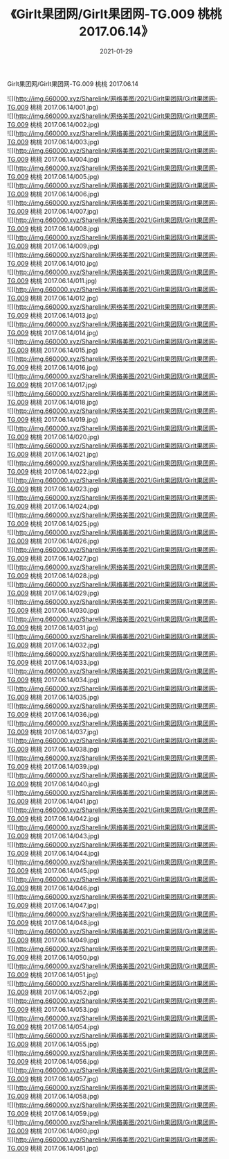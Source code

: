 ﻿---
layout: post
title:  《Girlt果团网/Girlt果团网-TG.009 桃桃 2017.06.14》
date:   2021-01-29
img: http://img.660000.xyz/Sharelink/网络美图/2021/Girlt果团网/Girlt果团网-TG.009 桃桃 2017.06.14/000.jpg
categories: [美女, 清纯, 唯美]
---

Girlt果团网/Girlt果团网-TG.009 桃桃 2017.06.14

 ![](http://img.660000.xyz/Sharelink/网络美图/2021/Girlt果团网/Girlt果团网-TG.009 桃桃 2017.06.14/001.jpg) <br>![](http://img.660000.xyz/Sharelink/网络美图/2021/Girlt果团网/Girlt果团网-TG.009 桃桃 2017.06.14/002.jpg) <br>![](http://img.660000.xyz/Sharelink/网络美图/2021/Girlt果团网/Girlt果团网-TG.009 桃桃 2017.06.14/003.jpg) <br>![](http://img.660000.xyz/Sharelink/网络美图/2021/Girlt果团网/Girlt果团网-TG.009 桃桃 2017.06.14/004.jpg) <br>![](http://img.660000.xyz/Sharelink/网络美图/2021/Girlt果团网/Girlt果团网-TG.009 桃桃 2017.06.14/005.jpg) <br>![](http://img.660000.xyz/Sharelink/网络美图/2021/Girlt果团网/Girlt果团网-TG.009 桃桃 2017.06.14/006.jpg) <br>![](http://img.660000.xyz/Sharelink/网络美图/2021/Girlt果团网/Girlt果团网-TG.009 桃桃 2017.06.14/007.jpg) <br>![](http://img.660000.xyz/Sharelink/网络美图/2021/Girlt果团网/Girlt果团网-TG.009 桃桃 2017.06.14/008.jpg) <br>![](http://img.660000.xyz/Sharelink/网络美图/2021/Girlt果团网/Girlt果团网-TG.009 桃桃 2017.06.14/009.jpg) <br>![](http://img.660000.xyz/Sharelink/网络美图/2021/Girlt果团网/Girlt果团网-TG.009 桃桃 2017.06.14/010.jpg) <br>![](http://img.660000.xyz/Sharelink/网络美图/2021/Girlt果团网/Girlt果团网-TG.009 桃桃 2017.06.14/011.jpg) <br>![](http://img.660000.xyz/Sharelink/网络美图/2021/Girlt果团网/Girlt果团网-TG.009 桃桃 2017.06.14/012.jpg) <br>![](http://img.660000.xyz/Sharelink/网络美图/2021/Girlt果团网/Girlt果团网-TG.009 桃桃 2017.06.14/013.jpg) <br>![](http://img.660000.xyz/Sharelink/网络美图/2021/Girlt果团网/Girlt果团网-TG.009 桃桃 2017.06.14/014.jpg) <br>![](http://img.660000.xyz/Sharelink/网络美图/2021/Girlt果团网/Girlt果团网-TG.009 桃桃 2017.06.14/015.jpg) <br>![](http://img.660000.xyz/Sharelink/网络美图/2021/Girlt果团网/Girlt果团网-TG.009 桃桃 2017.06.14/016.jpg) <br>![](http://img.660000.xyz/Sharelink/网络美图/2021/Girlt果团网/Girlt果团网-TG.009 桃桃 2017.06.14/017.jpg) <br>![](http://img.660000.xyz/Sharelink/网络美图/2021/Girlt果团网/Girlt果团网-TG.009 桃桃 2017.06.14/018.jpg) <br>![](http://img.660000.xyz/Sharelink/网络美图/2021/Girlt果团网/Girlt果团网-TG.009 桃桃 2017.06.14/019.jpg) <br>![](http://img.660000.xyz/Sharelink/网络美图/2021/Girlt果团网/Girlt果团网-TG.009 桃桃 2017.06.14/020.jpg) <br>![](http://img.660000.xyz/Sharelink/网络美图/2021/Girlt果团网/Girlt果团网-TG.009 桃桃 2017.06.14/021.jpg) <br>![](http://img.660000.xyz/Sharelink/网络美图/2021/Girlt果团网/Girlt果团网-TG.009 桃桃 2017.06.14/022.jpg) <br>![](http://img.660000.xyz/Sharelink/网络美图/2021/Girlt果团网/Girlt果团网-TG.009 桃桃 2017.06.14/023.jpg) <br>![](http://img.660000.xyz/Sharelink/网络美图/2021/Girlt果团网/Girlt果团网-TG.009 桃桃 2017.06.14/024.jpg) <br>![](http://img.660000.xyz/Sharelink/网络美图/2021/Girlt果团网/Girlt果团网-TG.009 桃桃 2017.06.14/025.jpg) <br>![](http://img.660000.xyz/Sharelink/网络美图/2021/Girlt果团网/Girlt果团网-TG.009 桃桃 2017.06.14/026.jpg) <br>![](http://img.660000.xyz/Sharelink/网络美图/2021/Girlt果团网/Girlt果团网-TG.009 桃桃 2017.06.14/027.jpg) <br>![](http://img.660000.xyz/Sharelink/网络美图/2021/Girlt果团网/Girlt果团网-TG.009 桃桃 2017.06.14/028.jpg) <br>![](http://img.660000.xyz/Sharelink/网络美图/2021/Girlt果团网/Girlt果团网-TG.009 桃桃 2017.06.14/029.jpg) <br>![](http://img.660000.xyz/Sharelink/网络美图/2021/Girlt果团网/Girlt果团网-TG.009 桃桃 2017.06.14/030.jpg) <br>![](http://img.660000.xyz/Sharelink/网络美图/2021/Girlt果团网/Girlt果团网-TG.009 桃桃 2017.06.14/031.jpg) <br>![](http://img.660000.xyz/Sharelink/网络美图/2021/Girlt果团网/Girlt果团网-TG.009 桃桃 2017.06.14/032.jpg) <br>![](http://img.660000.xyz/Sharelink/网络美图/2021/Girlt果团网/Girlt果团网-TG.009 桃桃 2017.06.14/033.jpg) <br>![](http://img.660000.xyz/Sharelink/网络美图/2021/Girlt果团网/Girlt果团网-TG.009 桃桃 2017.06.14/034.jpg) <br>![](http://img.660000.xyz/Sharelink/网络美图/2021/Girlt果团网/Girlt果团网-TG.009 桃桃 2017.06.14/035.jpg) <br>![](http://img.660000.xyz/Sharelink/网络美图/2021/Girlt果团网/Girlt果团网-TG.009 桃桃 2017.06.14/036.jpg) <br>![](http://img.660000.xyz/Sharelink/网络美图/2021/Girlt果团网/Girlt果团网-TG.009 桃桃 2017.06.14/037.jpg) <br>![](http://img.660000.xyz/Sharelink/网络美图/2021/Girlt果团网/Girlt果团网-TG.009 桃桃 2017.06.14/038.jpg) <br>![](http://img.660000.xyz/Sharelink/网络美图/2021/Girlt果团网/Girlt果团网-TG.009 桃桃 2017.06.14/039.jpg) <br>![](http://img.660000.xyz/Sharelink/网络美图/2021/Girlt果团网/Girlt果团网-TG.009 桃桃 2017.06.14/040.jpg) <br>![](http://img.660000.xyz/Sharelink/网络美图/2021/Girlt果团网/Girlt果团网-TG.009 桃桃 2017.06.14/041.jpg) <br>![](http://img.660000.xyz/Sharelink/网络美图/2021/Girlt果团网/Girlt果团网-TG.009 桃桃 2017.06.14/042.jpg) <br>![](http://img.660000.xyz/Sharelink/网络美图/2021/Girlt果团网/Girlt果团网-TG.009 桃桃 2017.06.14/043.jpg) <br>![](http://img.660000.xyz/Sharelink/网络美图/2021/Girlt果团网/Girlt果团网-TG.009 桃桃 2017.06.14/044.jpg) <br>![](http://img.660000.xyz/Sharelink/网络美图/2021/Girlt果团网/Girlt果团网-TG.009 桃桃 2017.06.14/045.jpg) <br>![](http://img.660000.xyz/Sharelink/网络美图/2021/Girlt果团网/Girlt果团网-TG.009 桃桃 2017.06.14/046.jpg) <br>![](http://img.660000.xyz/Sharelink/网络美图/2021/Girlt果团网/Girlt果团网-TG.009 桃桃 2017.06.14/047.jpg) <br>![](http://img.660000.xyz/Sharelink/网络美图/2021/Girlt果团网/Girlt果团网-TG.009 桃桃 2017.06.14/048.jpg) <br>![](http://img.660000.xyz/Sharelink/网络美图/2021/Girlt果团网/Girlt果团网-TG.009 桃桃 2017.06.14/049.jpg) <br>![](http://img.660000.xyz/Sharelink/网络美图/2021/Girlt果团网/Girlt果团网-TG.009 桃桃 2017.06.14/050.jpg) <br>![](http://img.660000.xyz/Sharelink/网络美图/2021/Girlt果团网/Girlt果团网-TG.009 桃桃 2017.06.14/051.jpg) <br>![](http://img.660000.xyz/Sharelink/网络美图/2021/Girlt果团网/Girlt果团网-TG.009 桃桃 2017.06.14/052.jpg) <br>![](http://img.660000.xyz/Sharelink/网络美图/2021/Girlt果团网/Girlt果团网-TG.009 桃桃 2017.06.14/053.jpg) <br>![](http://img.660000.xyz/Sharelink/网络美图/2021/Girlt果团网/Girlt果团网-TG.009 桃桃 2017.06.14/054.jpg) <br>![](http://img.660000.xyz/Sharelink/网络美图/2021/Girlt果团网/Girlt果团网-TG.009 桃桃 2017.06.14/055.jpg) <br>![](http://img.660000.xyz/Sharelink/网络美图/2021/Girlt果团网/Girlt果团网-TG.009 桃桃 2017.06.14/056.jpg) <br>![](http://img.660000.xyz/Sharelink/网络美图/2021/Girlt果团网/Girlt果团网-TG.009 桃桃 2017.06.14/057.jpg) <br>![](http://img.660000.xyz/Sharelink/网络美图/2021/Girlt果团网/Girlt果团网-TG.009 桃桃 2017.06.14/058.jpg) <br>![](http://img.660000.xyz/Sharelink/网络美图/2021/Girlt果团网/Girlt果团网-TG.009 桃桃 2017.06.14/059.jpg) <br>![](http://img.660000.xyz/Sharelink/网络美图/2021/Girlt果团网/Girlt果团网-TG.009 桃桃 2017.06.14/060.jpg) <br>![](http://img.660000.xyz/Sharelink/网络美图/2021/Girlt果团网/Girlt果团网-TG.009 桃桃 2017.06.14/061.jpg) <br>